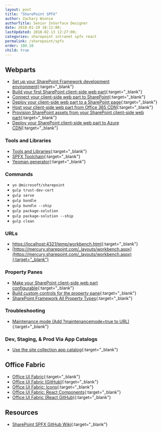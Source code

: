 ```yaml
---
layout: post
title: "SharePoint SPFX"
author: Zachary Winnie
authorTitle: Senior Interface Designer
date: 2018-01-29 18:11:00;
lastUpdated: 2018-02-13 12:27:00;
categories: sharepoint intranet spfx react
permalink: /sharepoint/spfx
order: 100.10
child: true
---
```


## Webparts

* [Set up your SharePoint Framework development environment](https://docs.microsoft.com/en-us/sharepoint/dev/spfx/set-up-your-development-environment){:target="_blank"}
* [Build your first SharePoint client-side web part](https://docs.microsoft.com/en-us/sharepoint/dev/spfx/web-parts/get-started/build-a-hello-world-web-part){:target="_blank"}
* [Connect your client-side web part to SharePoint](https://docs.microsoft.com/en-us/sharepoint/dev/spfx/web-parts/get-started/connect-to-sharepoint){:target="_blank"}
* [Deploy your client-side web part to a SharePoint page](https://docs.microsoft.com/en-us/sharepoint/dev/spfx/web-parts/get-started/serve-your-web-part-in-a-sharepoint-page){:target="_blank"}
* [Host your client-side web part from Office 365 CDN](https://docs.microsoft.com/en-us/sharepoint/dev/spfx/web-parts/get-started/hosting-webpart-from-office-365-cdn){:target="_blank"}
* [Provision SharePoint assets from your SharePoint client-side web part](https://docs.microsoft.com/en-us/sharepoint/dev/spfx/web-parts/get-started/provision-sp-assets-from-package){:target="_blank"}
* [Deploy your SharePoint client-side web part to Azure CDN](https://docs.microsoft.com/en-us/sharepoint/dev/spfx/web-parts/get-started/deploy-web-part-to-cdn){:target="_blank"}

### Tools and Libraries

* [Tools and Libraries](https://docs.microsoft.com/en-us/sharepoint/dev/spfx/tools-and-libraries){:target="_blank"}
* [SPFX Toolchain](https://docs.microsoft.com/en-us/sharepoint/dev/spfx/toolchain/sharepoint-framework-toolchain){:target="_blank"}
* [Yeoman generator](https://docs.microsoft.com/en-us/sharepoint/dev/spfx/toolchain/scaffolding-projects-using-yeoman-sharepoint-generator){:target="_blank"}

### Commands

* `yo @microsoft/sharepoint`
* `gulp trust-dev-cert`
* `gulp serve`
* `gulp bundle`
* `gulp bundle --ship`
* `gulp package-solution`
* `gulp package-solution --ship`
* `gulp clean`

### URLs

* [https://localhost:4321/temp/workbench.html](https://localhost:4321/temp/workbench.html){:target="_blank"}
* [https://mercury.sharepoint.com/_layouts/workbench.aspx](https://mercury.sharepoint.com/_layouts/workbench.aspx){:target="_blank"}

### Property Panes

* [Make your SharePoint client-side web part configurable](https://docs.microsoft.com/en-us/sharepoint/dev/spfx/web-parts/basics/integrate-with-property-pane){:target="_blank"}
* [Build custom controls for the property pane](https://docs.microsoft.com/en-us/sharepoint/dev/spfx/web-parts/guidance/build-custom-property-pane-controls){:target="_blank"}
* [SharePoint Framework All Property Types](https://code.msdn.microsoft.com/office/SharePoint-Framework-All-fbc95eef#content){:target="_blank"}

### Troubleshooting

* [Maintenance mode (Add ?maintenancemode=true to URL)](https://docs.microsoft.com/en-us/sharepoint/dev/general-development/client-side-web-parts-maintenance-mode){:target="_blank"}

### Dev, Staging, & Prod Via App Catalogs

* [Use the site collection app catalog](https://docs.microsoft.com/en-us/sharepoint/dev/general-development/site-collection-app-catalog){:target="_blank"}

## Office Fabric

* [Office UI Fabric](https://developer.microsoft.com/en-us/fabric){:target="_blank"}
* [Office UI Fabric (GitHub)](https://github.com/OfficeDev/office-ui-fabric-core){:target="_blank"}
* [Office UI Fabric: Icons](https://developer.microsoft.com/en-us/fabric#/styles/icons){:target="_blank"}
* [Office UI Fabric: React Components](https://developer.microsoft.com/en-us/fabric#/components){:target="_blank"}
* [Office UI Fabric (React GitHub)](https://github.com/OfficeDev/office-ui-fabric-react){:target="_blank"}

## Resources

* [SharePoint SPFX GitHub Wiki](https://github.com/SharePoint/sp-dev-docs/wiki){:target="_blank"}